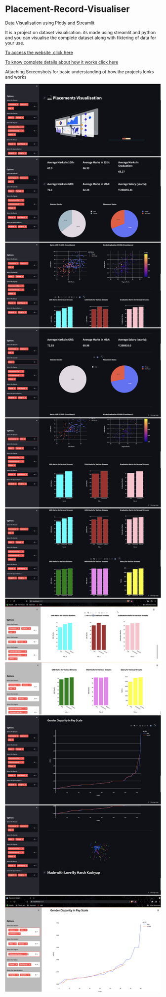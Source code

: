 # Placement-Record-Visualiser

Data Visualisation using Plotly and Streamlit

It is a project on dataset visualisation. its made using streamlit and python and you can visualise the complete dataset along with fiktering of data for your use.

[To access the website ,click here](https://harsh23kashyap-placement-record-visualiser-dashboard-i2c84v.streamlitapp.com/)

[To know complete details about how it works click here](https://github.com/Harsh23Kashyap/Placement-Record-Visualiser/blob/main/Readme%20File%20(Full%20Detailed%20Explanation).pdf)



Attaching Screenshots for basic understanding of how the projects looks and works

![How it looks](https://github.com/Harsh23Kashyap/Placement-Record-Visualiser/blob/main/Screen%20Shot%202022-08-05%20at%2012.00.36%20PM.png)
![How it looks](https://github.com/Harsh23Kashyap/Placement-Record-Visualiser/blob/main/Screen%20Shot%202022-08-05%20at%2012.00.44%20PM.png)
![How it looks](https://github.com/Harsh23Kashyap/Placement-Record-Visualiser/blob/main/Screen%20Shot%202022-08-05%20at%2012.00.50%20PM.png)
![How it looks](https://github.com/Harsh23Kashyap/Placement-Record-Visualiser/blob/main/Screen%20Shot%202022-08-05%20at%2012.02.12%20PM.png)
![How it looks](https://github.com/Harsh23Kashyap/Placement-Record-Visualiser/blob/main/Screen%20Shot%202022-08-05%20at%2012.02.32%20PM.png)
![How it looks](https://github.com/Harsh23Kashyap/Placement-Record-Visualiser/blob/main/Screen%20Shot%202022-08-05%20at%2012.00.57%20PM.png)
![How it looks](https://github.com/Harsh23Kashyap/Data-Visualisation/blob/main/Dashboard/Screenshot%202022-02-21%20at%2010.44.36%20AM.png)
![How it looks](https://github.com/Harsh23Kashyap/Placement-Record-Visualiser/blob/main/Screen%20Shot%202022-08-05%20at%2012.01.03%20PM.png)
![How it looks](https://github.com/Harsh23Kashyap/Placement-Record-Visualiser/blob/main/Screen%20Shot%202022-08-05%20at%2012.01.09%20PM.png)
![How it looks](https://github.com/Harsh23Kashyap/Data-Visualisation/blob/main/Dashboard/Screenshot%202022-02-21%20at%2010.44.59%20AM.png)
